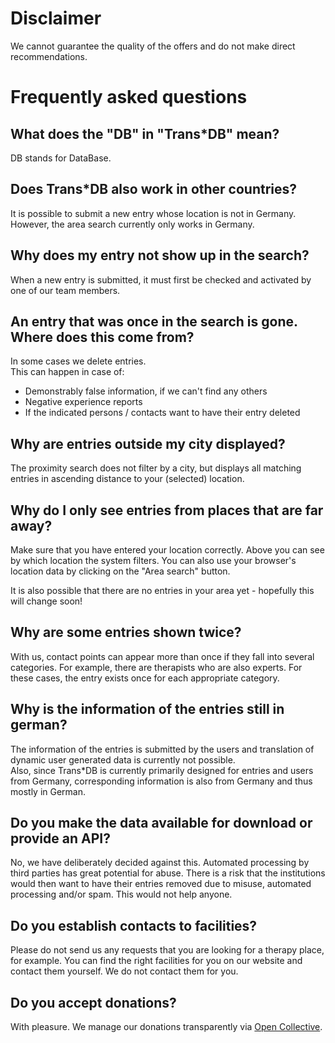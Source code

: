 # Disclaimer

We cannot guarantee the quality of the offers and do not make direct recommendations.

# Frequently asked questions

## What does the "DB" in "Trans*DB" mean?

DB stands for DataBase.

## Does Trans*DB also work in other countries?

It is possible to submit a new entry whose location is not in Germany.  
However, the area search currently only works in Germany.

## Why does my entry not show up in the search?

When a new entry is submitted, it must first be checked and activated by one of our team members.

## An entry that was once in the search is gone. Where does this come from?

In some cases we delete entries.  
This can happen in case of:

- Demonstrably false information, if we can't find any others
- Negative experience reports
- If the indicated persons / contacts want to have their entry deleted

## Why are entries outside my city displayed?

The proximity search does not filter by a city, but displays all matching entries in ascending distance to your (selected) location.

## Why do I only see entries from places that are far away?

Make sure that you have entered your location correctly. Above you can see by which location the system filters. You can also use your browser's location data by clicking on the "Area search" button.

It is also possible that there are no entries in your area yet - hopefully this will change soon!

## Why are some entries shown twice?

With us, contact points can appear more than once if they fall into several categories.
For example, there are therapists who are also experts.
For these cases, the entry exists once for each appropriate category.

## Why is the information of the entries still in german?

The information of the entries is submitted by the users and translation of dynamic user generated data is currently not possible.  
Also, since Trans*DB is currently primarily designed for entries and users from Germany, corresponding information is also from Germany and thus mostly in German.

## Do you make the data available for download or provide an API?

No, we have deliberately decided against this. 
Automated processing by third parties has great potential for abuse. There is a risk that the institutions would then want to have their entries removed due to misuse, automated processing and/or spam. This would not help anyone.

## Do you establish contacts to facilities?

Please do not send us any requests that you are looking for a therapy place, for example. You can find the right facilities for you on our website and contact them yourself. We do not contact them for you.

## Do you accept donations?

With pleasure. We manage our donations transparently via [Open Collective](https://opencollective.com/transdb).
